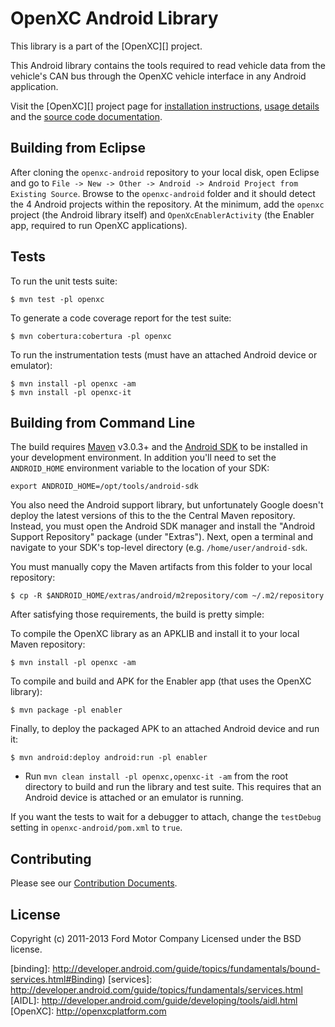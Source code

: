 OpenXC Android Library
=========================

This library is a part of the [OpenXC][] project.

This Android library contains the tools required to read vehicle data from the
vehicle's CAN bus through the OpenXC vehicle interface in any Android
application.

Visit the [OpenXC][] project page for
[installation
instructions](http://openxcplatform.com/getting-started/library-installation.html),
[usage details](http://openxcplatform.com/android/api-guide.html) and the
[source code documentation](http://android.openxcplatform.com).

## Building from Eclipse

After cloning the `openxc-android` repository to your local disk, open Eclipse
and go to `File -> New -> Other -> Android -> Android Project from Existing
Source`. Browse to the `openxc-android` folder and it should detect the 4
Android projects within the repository. At the minimum, add the `openxc` project
(the Android library itself) and `OpenXcEnablerActivity` (the Enabler app,
required to run OpenXC applications).

## Tests

To run the unit tests suite:

    $ mvn test -pl openxc

To generate a code coverage report for the test suite:

    $ mvn cobertura:cobertura -pl openxc

To run the instrumentation tests (must have an attached Android device or
emulator):

    $ mvn install -pl openxc -am
    $ mvn install -pl openxc-it

## Building from Command Line

The build requires [Maven](http://maven.apache.org/download.html)
v3.0.3+ and the [Android SDK](http://developer.android.com/sdk/index.html)
to be installed in your development environment. In addition you'll need to set
the `ANDROID_HOME` environment variable to the location of your SDK:

    export ANDROID_HOME=/opt/tools/android-sdk

You also need the Android support library, but unfortunately Google doesn't
deploy the latest versions of this to the the Central Maven repository. Instead,
you must open the Android SDK manager and install the "Android Support
Repository" package (under "Extras"). Next, open a terminal and navigate to your
SDK's top-level directory (e.g. `/home/user/android-sdk`.

You must manually copy the Maven artifacts from this folder to your local
repository:

    $ cp -R $ANDROID_HOME/extras/android/m2repository/com ~/.m2/repository

After satisfying those requirements, the build is pretty simple:

To compile the OpenXC library as an APKLIB and install it to your local
Maven repository:

    $ mvn install -pl openxc -am

To compile and build and APK for the Enabler app (that uses the OpenXC
library):

    $ mvn package -pl enabler

Finally, to deploy the packaged APK to an attached Android device and run it:

    $ mvn android:deploy android:run -pl enabler

* Run `mvn clean install -pl openxc,openxc-it -am` from the root directory to build and run
  the library and test suite. This requires that an Android device is attached or an
  emulator is running.

If you want the tests to wait for a debugger to attach, change the `testDebug`
setting in `openxc-android/pom.xml` to `true`.

## Contributing

Please see our [Contribution Documents](https://github.com/openxc/openxc-android/blob/master/CONTRIBUTING.mkd).

## License

Copyright (c) 2011-2013 Ford Motor Company
Licensed under the BSD license.

[binding]: http://developer.android.com/guide/topics/fundamentals/bound-services.html#Binding)
[services]: http://developer.android.com/guide/topics/fundamentals/services.html
[AIDL]: http://developer.android.com/guide/developing/tools/aidl.html
[OpenXC]: http://openxcplatform.com
